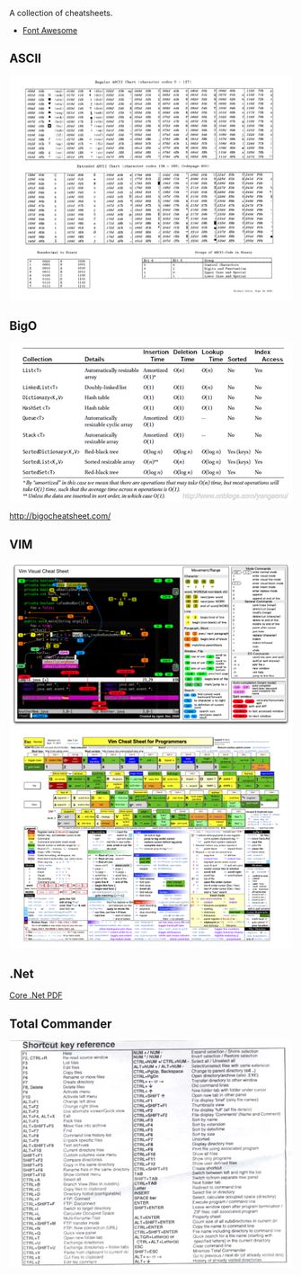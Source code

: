 A collection of cheatsheets.

- [Font Awesome](https://fortawesome.github.io/Font-Awesome/cheatsheet/)

## ASCII
![ASCII](ascii.gif)

## BigO
![](dot_net_container_bigO.png)

http://bigocheatsheet.com/


## VIM
![](vim.png)
![](vim2.png)

## .Net
[Core .Net PDF](core_dotnet.pdf)

## Total Commander
![](TotalCommander.jpg)